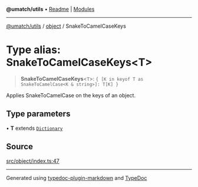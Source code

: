 **@umatch/utils** • [Readme](../../index.md) \| [Modules](../../modules.md)

***

[@umatch/utils](../../modules.md) / [object](../index.md) / SnakeToCamelCaseKeys

# Type alias: SnakeToCamelCaseKeys\<T\>

> **SnakeToCamelCaseKeys**\<`T`\>: `{ [K in keyof T as SnakeToCamelCase<K & string>]: T[K] }`

Applies SnakeToCamelCase on the keys of an object.

## Type parameters

• **T** extends [`Dictionary`](../../index/type-aliases/Dictionary.md)

## Source

[src/object/index.ts:47](https://github.com/umatch-oficial/utils/blob/6e00801/src/object/index.ts#L47)

***

Generated using [typedoc-plugin-markdown](https://www.npmjs.com/package/typedoc-plugin-markdown) and [TypeDoc](https://typedoc.org/)
